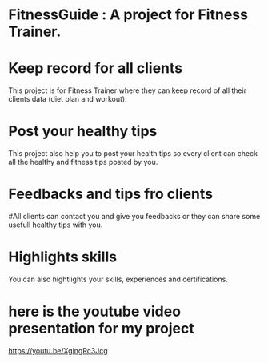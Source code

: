 # FitnessGuide : A project for Fitness Trainer. 
# Keep record for all clients
This project is for Fitness Trainer where they can keep record of all their clients data (diet plan and workout).
# Post your healthy tips 
This project also help you to post your health tips so every client can check all the healthy and fitness tips posted by you.
# Feedbacks and tips fro clients
#All clients can contact you and give you feedbacks or they can share some usefull healthy tips with you.
# Highlights skills
You can also hightlights your skills, experiences and certifications.

# here is the youtube video presentation for my project 
https://youtu.be/XgingRc3Jcg

